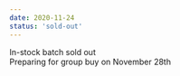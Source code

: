 ```yaml
---
date: 2020-11-24
status: 'sold-out'
---
```


In-stock batch sold out  
Preparing for group buy on November 28th